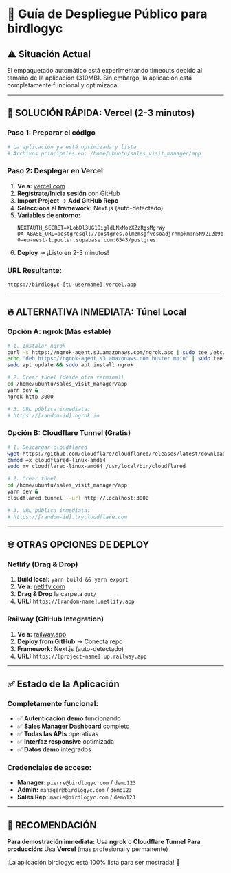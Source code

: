 
# 🚀 Guía de Despliegue Público para birdlogyc

## ⚠️ Situación Actual
El empaquetado automático está experimentando timeouts debido al tamaño de la aplicación (310MB). Sin embargo, la aplicación está completamente funcional y optimizada.

---

## 🎯 SOLUCIÓN RÁPIDA: Vercel (2-3 minutos)

### **Paso 1: Preparar el código**
```bash
# La aplicación ya está optimizada y lista
# Archivos principales en: /home/ubuntu/sales_visit_manager/app
```

### **Paso 2: Desplegar en Vercel**
1. **Ve a:** [vercel.com](https://vercel.com)
2. **Regístrate/Inicia sesión** con GitHub
3. **Import Project** → **Add GitHub Repo**
4. **Selecciona el framework:** Next.js (auto-detectado)
5. **Variables de entorno:**
   ```
   NEXTAUTH_SECRET=XLobDl3UG19igldLNxMozXZzRgsMgrWy
   DATABASE_URL=postgresql://postgres.olmzmsgfvosoadjrhmpkm:n5N92I2b9bGptsb@aws-0-eu-west-1.pooler.supabase.com:6543/postgres
   ```
6. **Deploy** → ¡Listo en 2-3 minutos!

### **URL Resultante:**
```
https://birdlogyc-[tu-username].vercel.app
```

---

## 🔥 ALTERNATIVA INMEDIATA: Túnel Local

### **Opción A: ngrok (Más estable)**
```bash
# 1. Instalar ngrok
curl -s https://ngrok-agent.s3.amazonaws.com/ngrok.asc | sudo tee /etc/apt/trusted.gpg.d/ngrok.asc >/dev/null
echo "deb https://ngrok-agent.s3.amazonaws.com buster main" | sudo tee /etc/apt/sources.list.d/ngrok.list
sudo apt update && sudo apt install ngrok

# 2. Crear túnel (desde otra terminal)
cd /home/ubuntu/sales_visit_manager/app
yarn dev &
ngrok http 3000

# 3. URL pública inmediata:
# https://[random-id].ngrok.io
```

### **Opción B: Cloudflare Tunnel (Gratis)**
```bash
# 1. Descargar cloudflared
wget https://github.com/cloudflare/cloudflared/releases/latest/download/cloudflared-linux-amd64
chmod +x cloudflared-linux-amd64
sudo mv cloudflared-linux-amd64 /usr/local/bin/cloudflared

# 2. Crear túnel
cd /home/ubuntu/sales_visit_manager/app
yarn dev &
cloudflared tunnel --url http://localhost:3000

# 3. URL pública inmediata:
# https://[random-id].trycloudflare.com
```

---

## 🌐 OTRAS OPCIONES DE DEPLOY

### **Netlify (Drag & Drop)**
1. **Build local:** `yarn build && yarn export`
2. **Ve a:** [netlify.com](https://netlify.com)
3. **Drag & Drop** la carpeta `out/`
4. **URL:** `https://[random-name].netlify.app`

### **Railway (GitHub Integration)**
1. **Ve a:** [railway.app](https://railway.app)
2. **Deploy from GitHub** → Conecta repo
3. **Framework:** Next.js (auto-detectado)
4. **URL:** `https://[project-name].up.railway.app`

---

## ✅ Estado de la Aplicación

### **Completamente funcional:**
- ✅ **Autenticación demo** funcionando
- ✅ **Sales Manager Dashboard** completo
- ✅ **Todas las APIs** operativas  
- ✅ **Interfaz responsive** optimizada
- ✅ **Datos demo** integrados

### **Credenciales de acceso:**
- **Manager:** `pierre@birdlogyc.com` / `demo123`
- **Admin:** `manager@birdlogyc.com` / `demo123`  
- **Sales Rep:** `marie@birdlogyc.com` / `demo123`

---

## 🎯 RECOMENDACIÓN

**Para demostración inmediata:** Usa **ngrok** o **Cloudflare Tunnel**
**Para producción:** Usa **Vercel** (más profesional y permanente)

¡La aplicación birdlogyc está 100% lista para ser mostrada! 🚀

